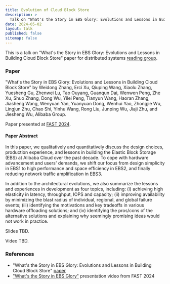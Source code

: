 ```yaml
---
title: Evolution of Cloud Block Store
description: >
  Talk on "What's the Story in EBS Glory: Evolutions and Lessons in Building Cloud Block Store" paper for distributed systems reading group.
date: 2024-05-02
layout: talk
published: false
sitemap: false
---
```


This is a talk on "What's the Story in EBS Glory: Evolutions and Lessons in Building Cloud Block Store"
paper for distributed systems [reading group](http://charap.co/category/reading-group/).

### Paper

"What's the Story in EBS Glory: Evolutions and Lessons in Building Cloud Block Store" by Weidong Zhang, Erci Xu, Qiuping
Wang, Xiaolu Zhang, Yuesheng Gu, Zhenwei Lu, Tao Ouyang, Guanqun Dai, Wenwen Peng, Zhe Xu, Shuo Zhang, Dong Wu, Yilei
Peng, Tianyun Wang, Haoran Zhang, Jiasheng Wang, Wenyuan Yan, Yuanyuan Dong, Wenhui Yao, Zhongjie Wu, Lingjun Zhu, Chao
Shi, Yinhu Wang, Rong Liu, Junping Wu, Jiaji Zhu, and Jiesheng Wu, Alibaba Group.

Paper presented at [FAST 2024](https://www.usenix.org/conference/fast24/technical-sessions).

#### Paper Abstract

In this paper, we qualitatively and quantitatively discuss the design choices, production experience, and lessons in
building the Elastic Block Storage (EBS) at Alibaba Cloud over the past decade. To cope with hardware advancement and
users' demands, we shift our focus from design simplicity in EBS1 to high performance and space efficiency in EBS2, and
finally reducing network traffic amplification in EBS3.

In addition to the architectural evolutions, we also summarize the lessons and experiences in development as four
topics, including: (i) achieving high elasticity in latency, throughput, IOPS and capacity; (ii) improving availability
by minimizing the blast radius of individual, regional, and global failure events; (iii) identifying the motivations and
key tradeoffs in various hardware offloading solutions; and (iv) identifying the pros/cons of the alternative solutions
and explaining why seemingly promising ideas would not work in practice.

Slides TBD.

Video TBD.

### References

- "What's the Story in EBS Glory: Evolutions and Lessons in Building Cloud Block
  Store" [paper](https://www.usenix.org/conference/fast24/presentation/zhang-weidong)
- ["What's the Story in EBS Glory"](https://youtu.be/37X8vCuLDRg) presentation video from FAST 2024

